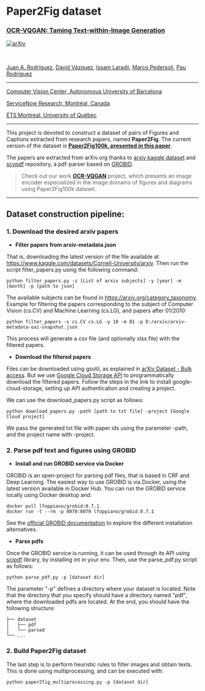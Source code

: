 # Paper2Fig dataset
### [OCR-VQGAN: Taming Text-within-Image Generation](https://arxiv.org/abs/2210.11248)
[![arXiv](https://img.shields.io/badge/arXiv-Paper-<COLOR>.svg)](https://arxiv.org/abs/2210.11248)

<br>


[Juan A. Rodríguez](https://scholar.google.es/citations?user=0selhb4AAAAJ&hl=en), [David Vázquez](https://scholar.google.es/citations?user=1jHvtfsAAAAJ&hl=en), [Issam Laradji](https://scholar.google.ca/citations?user=8vRS7F0AAAAJ&hl=en), [Marco Pedersoli](https://scholar.google.com/citations?user=aVfyPAoAAAAJ&hl=en), [Pau Rodríguez](https://scholar.google.com/citations?user=IwBx73wAAAAJ)

-----------
[Computer Vision Center, Autonomous University of Barcelona](http://www.cvc.uab.es/)

[ServiceNow Research, Montréal, Canada](https://www.servicenow.com/research/)

[ÉTS Montreal, University of Québec](https://www.etsmtl.ca/)

------------------

This project is devoted to construct a dataset of pairs of Figures and Captions extracted from research papers, named **Paper2Fig**. The current version of the dataset is [**Paper2Fig100k, presented in this paper**](https://arxiv.org/abs/2210.11248).

The papers are extracted from arXiv.org thanks to [arxiv kaggle dataset](https://www.kaggle.com/datasets/Cornell-University/arxiv) and [scypdf](https://github.com/titipata/scipdf_parser) repository, a pdf-parser based on [GROBID](https://github.com/kermitt2/grobid).

>Check out our work [**OCR-VQGAN**](https://www.github.com/joanrod/ocr-vqgan) project, which presents an image encoder especialized in the image domains of figures and diagrams using Paper2Fig100k dataset.
-------------------

## Dataset construction pipeline:
### 1. Download the desired arxiv papers
* **Filter papers from arxiv-metadata.json**

That is, downloading the latest version of the file available at https://www.kaggle.com/datasets/Cornell-University/arxiv.
Then run the script filter_papers.py using the following command:

    python filter_papers.py -s [List of arxiv subjects] -y [year] -m [month] -p [path to json]

The available subjects can be found in https://arxiv.org/category_taxonomy. Example for filtering the papers corresponding to
the subject of Computer Vision (cs.CV) and Machine Learning (cs.LG), and papers after 01/2010:

    python filter_papers -s cs.CV cs.LG -y 10 -m 01 -p D:/arxiv/arxiv-metadata-oai-snapshot.json

This process will generate a csv file (and optionally xlsx file) with the filtered papers.

* **Download the filtered papers**

Files can be downloaded using gsutil, as explained in [arXiv Dataset - Bulk access](https://www.kaggle.com/datasets/Cornell-University/arxiv#:~:text=download%20the%20PDF-,Bulk%20access,-The%20full%20set). 
But we use [Google Cloud Storage API](https://cloud.google.com/storage/docs/reference/libraries#client-libraries-install-python) to programmatically download the filtered papers. 
Follow the steps in the link to install google-cloud-storage, setting up API authentication and creating a project.

We can use the download_papers.py script as follows:
        
    python download_papers.py -path [path to txt file] -project [Google Cloud project]

We pass the generated txt file with paper ids using the parameter -path, and the project name with -project.

### 2. Parse pdf text and figures using GROBID

* **Install and run GROBID service via Docker**

GROBID is an open-project for parsing pdf files, that is based in CRF and Deep Learning. The easiest way to use GROBID is via Docker, using the latest version available in Docker Hub. 
You can run the GROBID service locally using Docker desktop and:

    docker pull lfoppiano/grobid:0.7.1
    docker run -t --rm -p 8070:8070 lfoppiano/grobid:0.7.1

See the [official GROBID documentation](https://grobid.readthedocs.io/en/latest/Grobid-docker/) to explore the different installation alternatives.

* **Parse pdfs**

Once the GROBID service is running, it can be used through its API using [scipdf](https://github.com/titipata/scipdf_parser) library, by installing int in your env.
Then, use the parse_pdf.py script as follows:
        
    python parse_pdf.py -p [dataset dir]

The parameter "-p" defines a directory where your dataset is located. Note that the directory that you specify should have a directory named "pdf", where the downloaded pdfs are located.
At the end, you should have the following structure:

    ├── dataset
    │   ├── pdf
    │   └── parsed
    └── ...

### 2. Build Paper2Fig dataset
The last step is to perform heuristic rules to filter images and obtain texts. This is done using multiprocessing, 
and can be executed with:

    python paper2fig_multiprocessing.py -p [dataset dir]